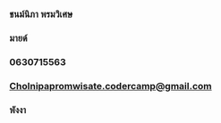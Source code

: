 ### ชนม์นิภา พรมวิเศษ
### มายด์
### 0630715563
### Cholnipapromwisate.codercamp@gmail.com
### พังงา
